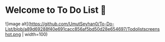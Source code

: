 # Welcome to To Do List 👋

![image alt](https://github.com/UmutSeyhan0/To-Do-List/blob/a89d69288f40e691cacc856af5bd50d28e654697/Todolistscreenshot.png | width=100)
